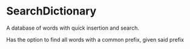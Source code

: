 # SearchDictionary
A database of words with quick insertion and search.

Has the option to find all words with a common prefix, given said prefix
